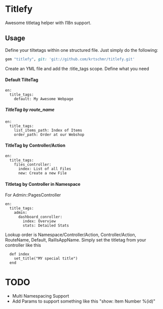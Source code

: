 # Titlefy

Awesome titletag helper with I18n support.

## Usage
Define your tiltetags within one structured file. Just simply do the following:

```ruby
gem "titlefy", git: 'git://github.com/krtschmr/titlefy.git'
```

Create an YML file and add the :title_tags scope. Define what you need


#### Default TilteTag
    en:
      title_tags:
        default: My Awesome Webpage

##### TitleTag by route_name
    en:
      title_tags:
        list_items_path: Index of Items
        order_path: Order at our Webshop
    
#### TitleTag by Controller/Action      
    en:
      title_tags:
        files_controller:
          index: List of all Files
          new: Create a new File

#### Titletag by Controller in Namespace        
For Admin::PagesController

    en:
      title_tags:
        admin: 
          dashboard_conroller:
            index: Overview
            stats: Detailed Stats
            
            
            
Lookup order is Namespace/Controller/Action, Controller/Action, RouteName, Default, RaillsAppName. 
Simply set the titletag from your controller like this
````
  def index
    set_title("MY special title")
  end
````


# TODO
- Multi Namespacing Support
- Add Params to support something like this "show: Item Number %(id)"
